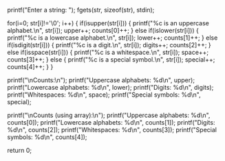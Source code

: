 printf("Enter a string: ");
fgets(str, sizeof(str), stdin);

for(i=0; str[i]!='\0'; i++) {
    if(isupper(str[i])) {
        printf("%c is an uppercase alphabet.\n", str[i]);
        upper++;
        counts[0]++;
    }
    else if(islower(str[i])) {
        printf("%c is a lowercase alphabet.\n", str[i]);
        lower++;
        counts[1]++;
    }
    else if(isdigit(str[i])) {
        printf("%c is a digit.\n", str[i]);
        digits++;
        counts[2]++;
    }
    else if(isspace(str[i])) {
        printf("%c is a whitespace.\n", str[i]);
        space++;
        counts[3]++;
    }
    else {
        printf("%c is a special symbol.\n", str[i]);
        special++;
        counts[4]++;
    }
}

printf("\nCounts:\n");
printf("Uppercase alphabets: %d\n", upper);
printf("Lowercase alphabets: %d\n", lower);
printf("Digits: %d\n", digits);
printf("Whitespaces: %d\n", space);
printf("Special symbols: %d\n", special);

printf("\nCounts (using array):\n");
printf("Uppercase alphabets: %d\n", counts[0]);
printf("Lowercase alphabets: %d\n", counts[1]);
printf("Digits: %d\n", counts[2]);
printf("Whitespaces: %d\n", counts[3]);
printf("Special symbols: %d\n", counts[4]);

return 0;
